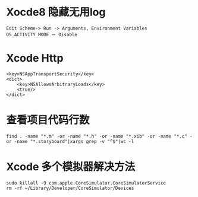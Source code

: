 # Xocde8 隐藏无用log

```
Edit Scheme-> Run -> Arguments, Environment Variables
OS_ACTIVITY_MODE ＝ Disable 
```

# Xcode Http

```
<key>NSAppTransportSecurity</key>
<dict>
    <key>NSAllowsArbitraryLoads</key>
    <true/>
</dict>
```

# 查看项目代码行数

```
find . -name "*.m" -or -name "*.h" -or -name "*.xib" -or -name "*.c" -or -name "*.storyboard"|xargs grep -v "^$"|wc -l
```

# Xcode 多个模拟器解决方法

```
sudo killall -9 com.apple.CoreSimulator.CoreSimulatorService
rm -rf ~/Library/Developer/CoreSimulator/Devices
```
